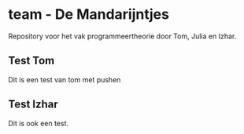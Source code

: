 # team - De Mandarijntjes
Repository voor het vak programmeertheorie door Tom, Julia en Izhar.

## Test Tom
Dit is een test van tom met pushen

## Test Izhar
Dit is ook een test.
